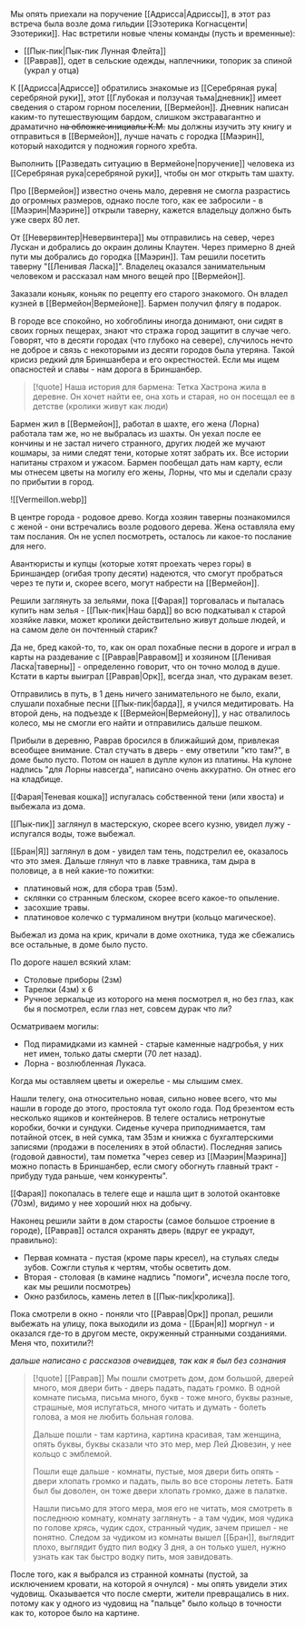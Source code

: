 Мы опять приехали на поручение [[Адрисса|Адриссы]], в этот раз встреча была возле дома гильдии [[Эзотерика Когнасценти|Эзотерики]]. Нас встретили новые члены команды (пусть и временные):

- [[Пык-пик|Пык-пик Лунная Флейта]]
- [[Раврав]], одет в сельские одежды, наплечники, топорик за спиной (украл у отца)

К [[Адрисса|Адриссе]] обратились знакомые из [[Серебряная рука|серебряной руки]], этот [[Глубокая и ползучая тьма|дневник]] имеет сведения о старом горном поселении, [[Вермейон]]. Дневник написан каким-то путешествующим бардом, слишком экстравагантно и драматично ~~на обложке инициалы К.М.~~ мы должны изучить эту книгу и отправиться в [[Вермейон]], лучше начать с городка [[Маэрин]], который находится у подножия горного хребта.

Выполнить [[Разведать ситуацию в Вермейоне|поручение]] человека из [[Серебряная рука|серебряной руки]], чтобы он мог открыть там шахту.

Про [[Вермейон]] известно очень мало, деревня не смогла разрастись до огромных размеров, однако после того, как ее забросили - в [[Маэрин|Маэрине]] открыли таверну, кажется владельцу должно быть уже сверх 80 лет.

От [[Невервинтер|Невервинтера]] мы отправились на север, через Лускан и добрались до окраин долины Клаутен. Через примерно 8 дней пути мы добрались до городка [[Маэрин]]. Там решили посетить таверну "[[Ленивая Ласка]]". Владелец оказался занимательным человеком и рассказал нам много вещей про [[Вермейон]].

Заказали коньяк, коньяк по рецепту его старого знакомого. Он владел кузней в [[Вермейон|Вермейоне]]. Бармен получил флягу в подарок.

В городе все спокойно, но хобгоблины иногда донимают, они сидят в своих горных пещерах, знают что стража город защитит в случае чего. Говорят, что в десяти городах (что глубоко на севере), случилось нечто не доброе и связь с некоторыми из десяти городов была утеряна. Такой крисиз редкий для Бриншанбера и его окрестностей. Если мы ищем опасностей и славы - нам дорога в Бриншанбер.

> [!quote] Наша история для бармена:
> Тетка Хастрона жила в деревне. Он хочет найти ее, она хоть и старая, но он посещал ее в детстве (кролики живут как люди)

Бармен жил в [[Вермейон]], работал в шахте, его жена (Лорна) работала там же, но не выбралась из шахты. Он уехал после ее кончины и не застал ничего странного, других людей же мучают кошмары, за ними следят тени, которые хотят забрать их. Все истории напитаны страхом и ужасом. Бармен пообещал дать нам карту, если мы отнесем цветы на могилу его жены, Лорны, что мы и сделали сразу по прибытии в город.

![[Vermeillon.webp]]

В центре города - родовое древо. Когда хозяин таверны познакомился с женой - они встречались возле родового дерева. Жена оставляла ему там послания. Он не успел посмотреть, осталось ли какое-то послание для него.

Авантюристы и купцы (которые хотят проехать через горы) в Бриншандер (огибая тропу десяти) надеются, что смогут пробраться через те пути и, скорее всего, могут набрести на [[Вермейон]].

Решили заглянуть за зельями, пока [[Фарая]] торговалась и пыталась купить нам зелья - [[Пык-пик|Наш бард]] во всю подкатывал к старой хозяйке лавки, может кролики действительно живут дольше людей, и на самом деле он почтенный старик?

Да не, бред какой-то, то, как он орал похабные песни в дороге и играл в карты на раздевание с [[Раврав|Равравом]] и хозяином [[Ленивая Ласка|таверны]] - определенно говорит, что он точно молод в душе. Кстати в карты выиграл [[Раврав|Орк]], всегда знал, что дуракам везет.

Отправились в путь, в 1 день ничего занимательного не было, ехали, слушали похабные песни [[Пык-пик|барда]], я учился медитировать. На второй день, на подъезде к [[Вермейон|Вермейону]], у нас отвалилось колесо, мы не смогли его найти и отправились дальше пешком.

Прибыли в деревню, Раврав бросился в ближайший дом, привлекая всеобщее внимание. Стал стучать в дверь - ему ответили "кто там?", в доме было пусто. Потом он нашел в дупле кулон из платины. На кулоне надпись "для Лорны навсегда", написано очень аккуратно. Он отнес его на кладбище.

[[Фарая|Теневая кошка]] испугалась собственной тени (или хвоста) и выбежала из дома.

[[Пык-пик]] заглянул в мастерскую, скорее всего кузню, увидел лужу - испугался воды, тоже выбежал.

[[Бран|Я]] заглянул в дом - увидел там тень, подстрелил ее, оказалось что это змея. Дальше глянул что в лавке травника, там дыра в половице, а в ней какие-то пожитки:

- платиновый нож, для сбора трав (5зм).
- склянки со странным блеском, скорее всего какое-то опыление.
- засохшие травы.
- платиновое колечко с турмалином внутри (кольцо магическое).

Выбежал из дома на крик, кричали в доме охотника, туда же сбежались все остальные, в доме было пусто.

По дороге нашел всякий хлам:

- Столовые приборы (2зм)
- Тарелки (4зм) х 6
- Ручное зеркальце из которого на меня посмотрел я, но без глаз, как бы я посмотрел, если глаз нет, совсем дурак что ли?

Осматриваем могилы:

- Под пирамидками из камней - старые каменные надгробья, у них нет имен, только даты смерти (70 лет назад).
- Лорна - возлюбленная Лукаса.

Когда мы оставляем цветы и ожерелье - мы слышим смех.

Нашли телегу, она относительно новая, сильно новее всего, что мы нашли в городе до этого, простояла тут около года. Под брезентом есть несколько ящиков и контейнеров. В телеге остались нетронутые коробки, бочки и сундуки. Сиденье кучера приподнимается, там потайной отсек, в ней сумка, там 35зм и книжка с бухгалтерскими записями (продажи в поселениях в этой области). Последняя запись (годовой давности), там пометка "через север из [[Маэрин|Маэрина]] можно попасть в Бриншанбер, если смогу обогнуть главный тракт - прибуду туда раньше, чем конкуренты".

[[Фарая]] покопалась в телеге еще и нашла щит в золотой окантовке (70зм), видимо у нее хороший нюх на добычу.

Наконец решили зайти в дом старосты (самое большое строение в городе), [[Раврав]] остался охранять дверь (вдруг ее украдут, правильно):

- Первая комната - пустая (кроме пары кресел), на стульях следы зубов. Сожгли стулья к чертям, чтобы осветить дом.
- Вторая - столовая (в камине надпись "помоги", исчезла после того, как мы решили посмотреь)
- Окно разбилось, камень летел в [[Пык-пик|кролика]].

Пока смотрели в окно - поняли что [[Раврав|Орк]] пропал, решили выбежать на улицу, пока выходили из дома - [[Бран|я]] моргнул - и оказался где-то в другом месте, окруженный странными созданиями. Меня что, похитили?!

*дальше написано с рассказов очевидцев, так как я был без сознания*

> [!quote] [[Раврав]]
> Мы пошли смотреть дом, дом большой, дверей много, моя двери бить - дверь падать, падать громко. В одной комнате письма, письма много, букв - тоже много, буквы разные, страшные, моя испугаться, много читать и думать - болеть голова, а моя не любить больная голова.
>
> Дальше пошли - там картина, картина красивая, там женщина, опять буквы, буквы сказали что это мер, мер Лей Дювезин, у нее кольцо с эмблемой.
>
> Пошли еще дальше - комнаты, пустые, моя двери бить опять - двери хлопать громко и падать, пыль во все стороны лететь. Батя был бы доволен, он тоже двери хлопать громко, даже в палатке.
>
> Нашли письмо для этого мера, моя его не читать, моя смотреть в последнюю комнату, комнату заглянуть - а там чудик, моя чудика по голове *хрясь*, чудик сдох, странный чудик, зачем пришел - не понятно. Следом за чудиком из комнаты вышел [[Бран]], выглядит плохо, выглядит будто пил водку 3 дня, а он только ушел, нужно узнать как так быстро водку пить, моя завидовать.

После того, как я выбрался из странной комнаты (пустой, за исключением кровати, на которой я очнулся) - мы опять увидели этих чудовищ. Оказывается что после смерти, жители превращались в них. потому как у одного из чудовищ на "пальце" было кольцо в точности как то, которое было на картине.
